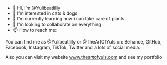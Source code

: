 - 👋 Hi, I’m @Yulibeatlilly
- 👀 I’m interested in cats & dogs
- 🌱 I’m currently learning how i can take care of plants
- 💞️ I’m looking to collaborate on everything
- 📫 How to reach me: 

You can find me as @Yulibeatlilly or @TheArtOfYuls on:
Behance, GitHub, Facebook, Instagram, TikTok, Twitter and a lots of social media. 

Also you can visit my website www.theartofyuls.com and see my portfolio
<!---
Yulibeatlilly/Yulibeatlilly is a ✨ special ✨ repository because its `README.md` (this file) appears on your GitHub profile.
You can click the Preview link to take a look at your changes.
--->
